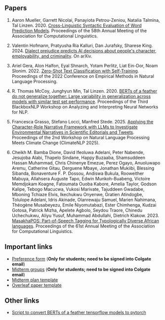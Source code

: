 ## Papers

1. Aaron Mueller, Garrett Nicolai, Panayiota Petrou-Zeniou, Natalia Talmina, Tal Linzen. 2020. [Cross-Linguistic Syntactic Evaluation of Word Prediction Models](https://aclanthology.org/2020.acl-main.490/). Proceedings of the 58th Annual Meeting of the Association for Computational Linguistics.

2. Valentin Hofmann, Pratyusha Ria Kalluri, Dan Jurafsky, Sharese King. 2024. [Dialect prejudice predicts AI decisions about people's character, employability, and criminality](https://arxiv.org/abs/2403.00742). On arXiv.

3. Ariel Gera, Alon Halfon, Eyal Shnarch, Yotam Perlitz, Liat Ein-Dor, Noam Slonim. 2022. [Zero-Shot Text Classification with Self-Training](https://aclanthology.org/2022.emnlp-main.73/). Proceedings of the 2022 Conference on Empirical Methods in Natural Language Processing. 

4. R. Thomas McCoy, Junghyun Min, Tal Linzen. 2020. [BERTs of a feather do not generalize together: Large variability in generalization across models with similar test set performance](https://aclanthology.org/2020.blackboxnlp-1.21/). Proceedings of the Third BlackboxNLP Workshop on Analyzing and Interpreting Neural Networks for NLP. 

5. Francesca Grasso, Stefano Locci, Manfred Stede. 2025. [Applying the Character-Role Narrative Framework with LLMs to Investigate Environmental Narratives in Scientific Editorials and Tweets](https://aclanthology.org/2025.climatenlp-1.4/). Proceedings of the 2nd Workshop on Natural Language Processing Meets Climate Change (ClimateNLP 2025).

6. Cheikh M. Bamba Dione, David Ifeoluwa Adelani, Peter Nabende, Jesujoba Alabi, Thapelo Sindane, Happy Buzaaba, Shamsuddeen Hassan Muhammad, Chris Chinenye Emezue, Perez Ogayo, Anuoluwapo Aremu, Catherine Gitau, Derguene Mbaye, Jonathan Mukiibi, Blessing Sibanda, Bonaventure F. P. Dossou, Andiswa Bukula, Rooweither Mabuya, Allahsera Auguste Tapo, Edwin Munkoh-Buabeng, Victoire Memdjokam Koagne, Fatoumata Ouoba Kabore, Amelia Taylor, Godson Kalipe, Tebogo Macucwa, Vukosi Marivate, Tajuddeen Gwadabe, Mboning Tchiaze Elvis, Ikechukwu Onyenwe, Gratien Atindogbe, Tolulope Adelani, Idris Akinade, Olanrewaju Samuel, Marien Nahimana, Théogène Musabeyezu, Emile Niyomutabazi, Ester Chimhenga, Kudzai Gotosa, Patrick Mizha, Apelete Agbolo, Seydou Traore, Chinedu Uchechukwu, Aliyu Yusuf, Muhammad Abdullahi, Dietrich Klakow. 2023. [MasakhaPOS: Part-of-Speech Tagging for Typologically Diverse African languages](https://aclanthology.org/2023.acl-long.609/). Proceedings of the 61st Annual Meeting of the Association for Computational Linguistics. 


## Important links

- [Preference form](https://docs.google.com/forms/d/e/1FAIpQLSc-3mriRGMPzjGYMfTBYafTo_1zyOShAmFdu4V9bGAq92Wcnw/viewform?usp=dialog) (**Only for students; need to be signed into Colgate email**)
- [Midterm groups](https://docs.google.com/spreadsheets/d/1doOiMv6qKcCuM_H4yqB2ObVTxMkUb8BCscOIxip6oGA/edit?usp=sharing) (**Only for students; need to be signed into Colgate email**)
- [Midterm plan template](https://docs.google.com/document/d/1aSMGmTqvn9Pm3aUqr5qnELa7mPe6mVXY43yPIP0xYAU/edit?usp=sharing)
- [Overleaf paper template](https://www.overleaf.com/read/ywvnsjqxsjqh#f4d47b)

## Other links

- [Script to convert BERTs of a feather tensorflow models to pytorch](util/bert_mnli_tf_to_torch.py)
